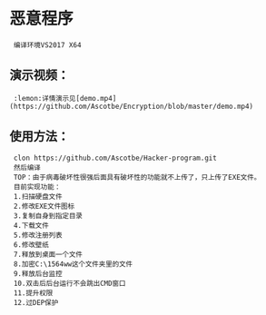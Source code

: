 恶意程序
=
     编译环境VS2017 X64
	 
	 
演示视频：
-
	 :lemon:详情演示见[demo.mp4](https://github.com/Ascotbe/Encryption/blob/master/demo.mp4)

	 
使用方法：
-
     clon https://github.com/Ascotbe/Hacker-program.git
	 然后编译
	 TOP：由于病毒破坏性很强后面具有破坏性的功能就不上传了，只上传了EXE文件。
	 目前实现功能：
	 1.扫描硬盘文件
	 2.修改EXE文件图标
	 3.复制自身到指定目录
	 4.下载文件
	 5.修改注册列表
	 6.修改壁纸
	 7.释放到桌面一个文件
	 8.加密C:\1564ww这个文件夹里的文件
	 9.释放后台监控
	 10.双击后后台运行不会跳出CMD窗口
	 11.提升权限
	 12.过DEP保护
